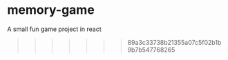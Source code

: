 # memory-game

A small fun game project in react

> > > > > > > 89a3c33738b21355a07c5f02b1b9b7b547768265
